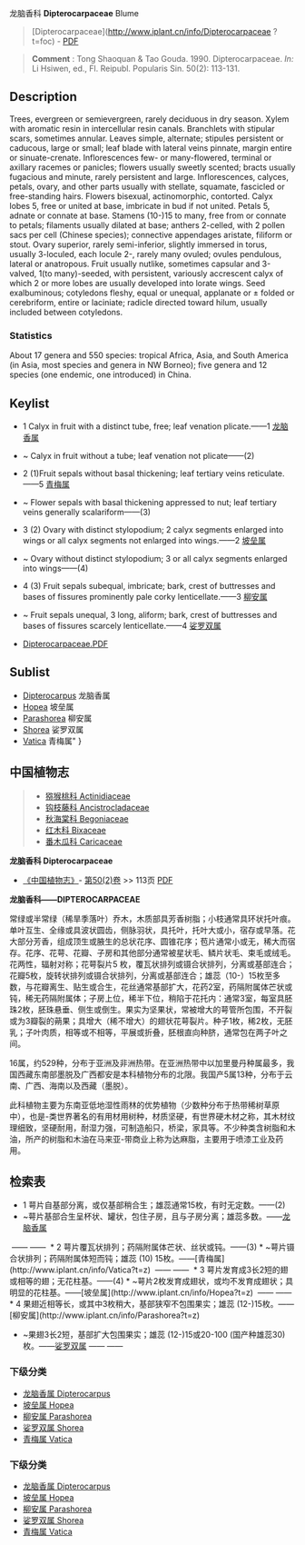 龙脑香科 **Dipterocarpaceae** Blume

> [Dipterocarpaceae](http://www.iplant.cn/info/Dipterocarpaceae ?t=foc) - [PDF](http://iplant.cn/foc/pdf/Dipterocarpaceae.pdf)

> **Comment** : 
> Tong Shaoquan & Tao Gouda. 1990. Dipterocarpaceae. *In:* Li Hsiwen, ed., Fl. Reipubl. Popularis Sin. 50(2): 113-131.

## Description

Trees, evergreen or semievergreen, rarely deciduous in dry season. Xylem with aromatic resin in intercellular resin canals. Branchlets with stipular scars, sometimes annular. Leaves simple, alternate; stipules persistent or caducous, large or small; leaf blade with lateral veins pinnate, margin entire or sinuate-crenate. Inflorescences few- or many-flowered, terminal or axillary racemes or panicles; flowers usually sweetly scented; bracts usually fugacious and minute, rarely persistent and large. Inflorescences, calyces, petals, ovary, and other parts usually with stellate, squamate, fascicled or free-standing hairs. Flowers bisexual, actinomorphic, contorted. Calyx lobes 5, free or united at base, imbricate in bud if not united. Petals 5, adnate or connate at base. Stamens (10-)15 to many, free from or connate to petals; filaments usually dilated at base; anthers 2-celled, with 2 pollen sacs per cell (Chinese species); connective appendages aristate, filiform or stout. Ovary superior, rarely semi-inferior, slightly immersed in torus, usually 3-loculed, each locule 2-, rarely many ovuled; ovules pendulous, lateral or anatropous. Fruit usually nutlike, sometimes capsular and 3-valved, 1(to many)-seeded, with persistent, variously accrescent calyx of which 2 or more lobes are usually developed into lorate wings. Seed exalbuminous; cotyledons fleshy, equal or unequal, applanate or ± folded or cerebriform, entire or laciniate; radicle directed toward hilum, usually included between cotyledons.

### Statistics
About 17 genera and 550 species: tropical Africa, Asia, and South America (in Asia, most species and genera in NW Borneo); five genera and 12 species (one endemic, one introduced) in China.

## Keylist

* 1 Calyx in fruit with a distinct tube, free; leaf venation plicate.——1 [龙脑香属](http://www.iplant.cn/info/Dipterocarpus?t=foc)
* ~ Calyx in fruit without a tube; leaf venation not plicate——(2)

* 2 (1)Fruit sepals without basal thickening; leaf tertiary veins reticulate.——5 [青梅属](http://www.iplant.cn/info/Vatica?t=foc)
* ~ Flower sepals with basal thickening appressed to nut; leaf tertiary veins generally scalariform——(3)

* 3 (2) Ovary with distinct stylopodium; 2 calyx segments enlarged into wings or all calyx segments not enlarged into wings.——2 [坡垒属](http://www.iplant.cn/info/Hopea?t=foc)
* ~ Ovary without distinct stylopodium; 3 or all calyx segments enlarged into wings——(4)

* 4 (3) Fruit sepals subequal, imbricate; bark, crest of buttresses and bases of fissures prominently pale corky lenticellate.——3 [柳安属](http://www.iplant.cn/info/Parashorea?t=foc)
* ~ Fruit sepals unequal, 3 long, aliform; bark, crest of buttresses and bases of fissures scarcely lenticellate.——4 [娑罗双属](http://www.iplant.cn/info/Shorea?t=foc)

* [Dipterocarpaceae.PDF](http://iplant.cn/foc/pdf/Dipterocarpaceae.pdf)

## Sublist

* [Dipterocarpus](http://www.iplant.cn/info/Dipterocarpus?t=foc)
 龙脑香属
* [Hopea](http://www.iplant.cn/info/Hopea?t=foc)
 坡垒属
* [Parashorea](http://www.iplant.cn/info/Parashorea?t=foc)
 柳安属
* [Shorea](http://www.iplant.cn/info/Shorea?t=foc)
 娑罗双属
* [Vatica](http://www.iplant.cn/info/Vatica?t=foc) 青梅属"
}

## 中国植物志

> * [猕猴桃科  Actinidiaceae](Actinidiaceae-猕猴桃科.md)
> * [钩枝藤科  Ancistrocladaceae](Ancistrocladaceae-钩枝藤科.md)
> * [秋海棠科  Begoniaceae](Begoniaceae-秋海棠科.md)
> * [红木科  Bixaceae](Bixaceae-红木科.md)
> * [番木瓜科  Caricaceae](Caricaceae-番木瓜科.md)

**龙脑香科 Dipterocarpaceae**

* [《中国植物志》](http://www.iplant.cn/frps)- [第50(2)卷](http://www.iplant.cn/frps/vol/50(2)) >> 113页 [PDF](http://www.iplant.cn/frps/pdf/50(2)/113z.pdf)

**龙脑香科——DIPTEROCARPACEAE**

常绿或半常绿（稀旱季落叶）乔木，木质部具芳香树脂；小枝通常具环状托叶痕。单叶互生、全缘或具波状圆齿，侧脉羽状，具托叶，托叶大或小，宿存或早落。花大部分芳香，组成顶生或腋生的总状花序、圆锥花序；苞片通常小或无，稀大而宿存。花序、花萼、花瓣、子房和其他部分通常被星状毛、鳞片状毛、束毛或绒毛。花两性，辐射对称；花萼裂片5 枚，覆瓦状排列或镊合状排列，分离或基部连合；花瓣5枚，旋转状排列或镊合状排列，分离或基部连合；雄蕊（10-）15枚至多数，与花瓣离生、贴生或合生，花丝通常基部扩大，花药2室，药隔附属体芒状或钝，稀无药隔附属体；子房上位，稀半下位，稍陷于花托内：通常3室，每室具胚珠2枚，胚珠悬垂、侧生或倒生。果实为坚果状，常被增大的萼管所包围，不开裂或为3瓣裂的蒴果；具增大（稀不增大）的翅状花萼裂片。种子1枚，稀2枚，无胚乳；子叶肉质，相等或不相等，平展或折叠，胚根直向种脐，通常包在两子叶之间。

16属，约529种，分布于亚洲及非洲热带。在亚洲热带中以加里曼丹种属最多，我国西藏东南部墨脱及广西都安是本科植物分布的北限。我国产5属13种，分布于云南、广西、海南以及西藏（墨脱）。

此科植物主要为东南亚低地湿性雨林的优势植物（少数种分布于热带稀树草原中），也是-类世界著名的有用材用树种，材质坚硬，有世界硬木材之称，其木材纹理细致，坚硬耐用，耐湿力强，可制造船只，桥梁，家具等。不少种类含树脂和木油，所产的树脂和木油在马来亚-带商业上称为达麻脂，主要用于喷漆工业及药用。

## 检索表

* 1 萼片自基部分离，或仅基部稍合生；雄蕊通常15枚，有时无定数。——(2)
* ~萼片基部合生呈杯状、罐状，包住子房，且与子房分离；雄蕊多数。——[龙脑香属](http://www.iplant.cn/info/Dipterocarpus?t=z)
</td></tr><tr><td>&nbsp;——&nbsp;——&nbsp;</td></tr>
* 2 萼片覆瓦状排列；药隔附属体芒状、丝状或钝。——(3)
* ~萼片镊合状排列；药隔附属体短而钝；雄蕊 (10) 15枚。——[青梅属](http://www.iplant.cn/info/Vatica?t=z)
</td></tr><tr><td>&nbsp;——&nbsp;——&nbsp;</td></tr>
* 3 萼片发育成3长2短的翅或相等的翅；无花柱基。——(4)
* ~萼片2枚发育成翅状，或均不发育成翅状；具明显的花柱基。——[坡垒属](http://www.iplant.cn/info/Hopea?t=z)
</td></tr><tr><td>&nbsp;——&nbsp;——&nbsp;</td></tr>
* 4 果翅近相等长，或其中3枚稍大，基部狭窄不包围果实；雄蕊 (12-)15枚。——[柳安属](http://www.iplant.cn/info/Parashorea?t=z)

* ~果翅3长2短，基部扩大包围果实；雄蕊 (12-)15或20-100 (国产种雄蕊30) 枚。——[娑罗双属](http://www.iplant.cn/info/Shorea?t=z)</td></tr><tr><td>&nbsp;——&nbsp;——&nbsp;</td></tr>
### 下级分类
* [龙脑香属  Dipterocarpus](http://www.iplant.cn/info/Dipterocarpus?t=z)
* [坡垒属  Hopea](http://www.iplant.cn/info/Hopea?t=z)
* [柳安属  Parashorea](http://www.iplant.cn/info/Parashorea?t=z)
* [娑罗双属  Shorea](http://www.iplant.cn/info/Shorea?t=z)
* [青梅属  Vatica](http://www.iplant.cn/info/Vatica?t=z)

### 下级分类
* [龙脑香属  Dipterocarpus](http://iplant.cn/info/sp/Dipterocarpus?t=z)
* [坡垒属  Hopea](http://iplant.cn/info/sp/Hopea?t=z)
* [柳安属  Parashorea](http://iplant.cn/info/sp/Parashorea?t=z)
* [娑罗双属  Shorea](http://iplant.cn/info/sp/Shorea?t=z)
* [青梅属  Vatica](http://iplant.cn/info/sp/Vatica?t=z)
